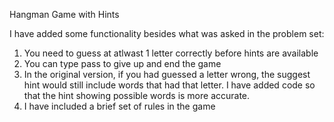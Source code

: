 Hangman Game with Hints

I have added some functionality besides what was asked in the problem set:

1. You need to guess at atlwast 1 letter correctly before hints are available
2. You can type pass to give up and end the game
3. In the original version, if you had guessed a letter wrong, the suggest hint would still include words that had that letter. I have added code so that the hint showing possible words is more accurate.
4. I have included a brief set of rules in the game

